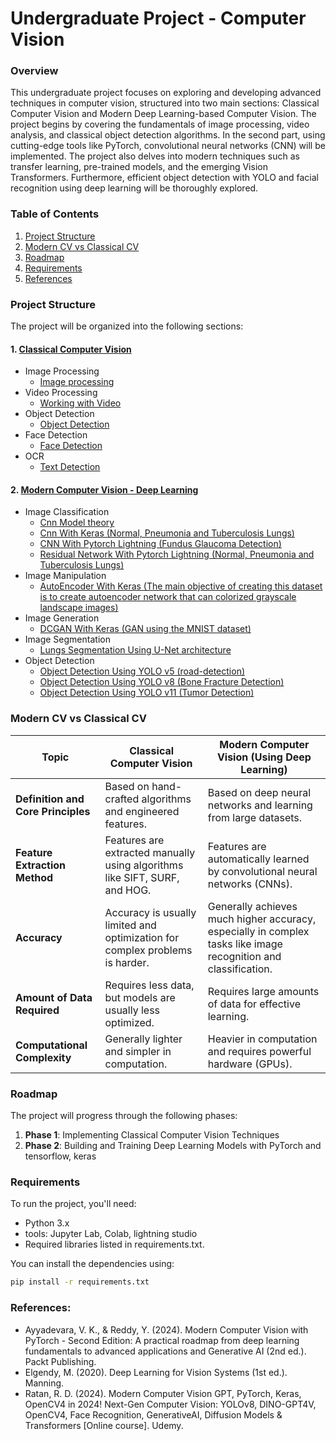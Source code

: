 # Undergraduate Project - Computer Vision

### Overview

This undergraduate project focuses on exploring and developing advanced techniques in computer vision, structured into two main sections: Classical Computer Vision and Modern Deep Learning-based Computer Vision. The project begins by covering the fundamentals of image processing, video analysis, and classical object detection algorithms. In the second part, using cutting-edge tools like PyTorch, convolutional neural networks (CNN) will be implemented. The project also delves into modern techniques such as transfer learning, pre-trained models, and the emerging Vision Transformers. Furthermore, efficient object detection with YOLO and facial recognition using deep learning will be thoroughly explored.

### Table of Contents

1.  [Project Structure](#project-structure)
2.  [Modern CV vs Classical CV](#modern-cv-vs-classical-cv)
3.  [Roadmap](#roadmap)
4.  [Requirements](#requirements)
5.  [References](#references)

### Project Structure

The project will be organized into the following sections:
#### 1. [Classical Computer Vision](https://github.com/alirezasaharkhiz9/undergraduate-project-computer-vision/tree/main/Classical%20Computer%20Vision)
- Image Processing
  - [Image processing](https://github.com/alirezasaharkhiz9/undergraduate-project-computer-vision/blob/main/Classical%20Computer%20Vision/ImageProcessing.ipynb)
- Video Processing
  - [Working with Video](https://github.com/alirezasaharkhiz9/undergraduate-project-computer-vision/blob/main/Classical%20Computer%20Vision/WorkingWithVideo.ipynb)
- Object Detection
  - [Object Detection](https://github.com/alirezasaharkhiz9/undergraduate-project-computer-vision/blob/main/Classical%20Computer%20Vision/ObjectDetection.ipynb)
- Face Detection
  - [Face Detection](https://github.com/alirezasaharkhiz9/undergraduate-project-computer-vision/blob/main/Classical%20Computer%20Vision/FaceDetection.ipynb)
- OCR
  - [Text Detection](https://github.com/alirezasaharkhiz9/undergraduate-project-computer-vision/blob/main/Classical%20Computer%20Vision/TextDetection.ipynb)
#### 2. [Modern Computer Vision - Deep Learning](https://github.com/alirezasaharkhiz9/undergraduate-project-computer-vision/tree/main/Modern%20Computer%20Vision)
- Image Classification
  - [Cnn Model theory](https://github.com/alirezasaharkhiz9/undergraduate-project-computer-vision/blob/main/Modern%20Computer%20Vision/CnnModelTheory.ipynb)
  - [Cnn With Keras (Normal, Pneumonia and Tuberculosis Lungs)](https://github.com/alirezasaharkhiz9/undergraduate-project-computer-vision/blob/main/Modern%20Computer%20Vision/CnnWithKeras.ipynb)
  - [CNN With Pytorch Lightning (Fundus Glaucoma Detection)](https://github.com/alirezasaharkhiz9/undergraduate-project-computer-vision/blob/main/Modern%20Computer%20Vision/CnnWithPytorchLightning.ipynb)
  - [Residual Network With Pytorch Lightning (Normal, Pneumonia and Tuberculosis Lungs)](https://github.com/alirezasaharkhiz9/undergraduate-project-computer-vision/blob/main/Modern%20Computer%20Vision/ResidualNetworkWithPytorchLightning.ipynb)
- Image Manipulation
  - [AutoEncoder With Keras (The main objective of creating this dataset is to create autoencoder network that can colorized grayscale landscape images)](https://github.com/alirezasaharkhiz9/undergraduate-project-computer-vision/blob/main/Modern%20Computer%20Vision/AutoEncoderWithKeras.ipynb)
- Image Generation
  - [DCGAN With Keras (GAN using the MNIST dataset)](https://github.com/alirezasaharkhiz9/undergraduate-project-computer-vision/blob/main/Modern%20Computer%20Vision/DCGANWithKeras.ipynb)
- Image Segmentation
  - [Lungs Segmentation Using U-Net architecture](https://github.com/alirezasaharkhiz9/undergraduate-project-computer-vision/blob/main/Modern%20Computer%20Vision/LungsSegmentationUsingU_Net.ipynb)
- Object Detection
  - [Object Detection Using YOLO v5 (road-detection)](https://github.com/alirezasaharkhiz9/undergraduate-project-computer-vision/blob/main/Modern%20Computer%20Vision/ObjectDetectionUsingYOLOv5.ipynb)
  - [Object Detection Using YOLO v8 (Bone Fracture Detection)](https://github.com/alirezasaharkhiz9/undergraduate-project-computer-vision/blob/main/Modern%20Computer%20Vision/ObjectDetectionUsingYOLOv8.ipynb)
  - [Object Detection Using YOLO v11 (Tumor Detection)](https://github.com/alirezasaharkhiz9/undergraduate-project-computer-vision/blob/main/Modern%20Computer%20Vision/TumorDetectionUsingYolov11.ipynb)

### Modern CV vs Classical CV

| **Topic**                          | **Classical Computer Vision**                                                | **Modern Computer Vision (Using Deep Learning)**                                                                |
|-----------------|-----------------------|---------------------------------|
| **Definition and Core Principles** | Based on hand-crafted algorithms and engineered features.                    | Based on deep neural networks and learning from large datasets.                                                 |
| **Feature Extraction Method**      | Features are extracted manually using algorithms like SIFT, SURF, and HOG.   | Features are automatically learned by convolutional neural networks (CNNs).                                     |
| **Accuracy**                       | Accuracy is usually limited and optimization for complex problems is harder. | Generally achieves much higher accuracy, especially in complex tasks like image recognition and classification. |
| **Amount of Data Required**        | Requires less data, but models are usually less optimized.                   | Requires large amounts of data for effective learning.                                                          |
| **Computational Complexity**       | Generally lighter and simpler in computation.                                | Heavier in computation and requires powerful hardware (GPUs).                                                   |


### Roadmap

The project will progress through the following phases:
1. **Phase 1**: Implementing Classical Computer Vision Techniques
2. **Phase 2**: Building and Training Deep Learning Models with PyTorch and tensorflow, keras


### Requirements

To run the project, you'll need:

-   Python 3.x
-   tools: Jupyter Lab, Colab, lightning studio
-   Required libraries listed in requirements.txt.

You can install the dependencies using:

``` bash
pip install -r requirements.txt
```

### References:

- Ayyadevara, V. K., & Reddy, Y. (2024). Modern Computer Vision with PyTorch - Second Edition: A practical roadmap from deep learning fundamentals to advanced applications and Generative AI (2nd ed.). Packt Publishing.
- Elgendy, M. (2020). Deep Learning for Vision Systems (1st ed.). Manning.
- Ratan, R. D. (2024). Modern Computer Vision GPT, PyTorch, Keras, OpenCV4 in 2024! Next-Gen Computer Vision: YOLOv8, DINO-GPT4V, OpenCV4, Face Recognition, GenerativeAI, Diffusion Models & Transformers [Online course]. Udemy.
